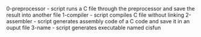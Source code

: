 0-preprocessor - script runs a C file through the preprocessor and save the result into another file
1-compiler - script compiles C file without linking
2-assembler - script generates assembly code of a C code and save it in an ouput file
3-name - script generates executable named cisfun

